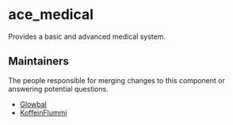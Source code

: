 ace_medical
===============

Provides a basic and advanced medical system.

## Maintainers

The people responsible for merging changes to this component or answering potential questions.

- [Glowbal](https://github.com/Glowbal)
- [KoffeinFlummi](https://github.com/KoffeinFlummi)
